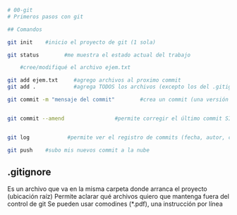 ```bash
# 00-git
# Primeros pasos con git

## Comandos

git init    #inicio el proyecto de git (1 sola)

git status        #me muestra el estado actual del trabajo

    #cree/modifiqué el archivo ejem.txt

git add ejem.txt     #agrego archivos al proximo commit
git add .            #agrega TODOS los archivos (excepto los del .gitignore) al próximo commit

git commit -m "mensaje del commit"        #crea un commit (una versión nueva del programa)


git commit --amend                #permite corregir el último commit SI NO SE SUBIO A LA NUBE


git log            #permite ver el registro de commits (fecha, autor, commit message)

git push    #subo mis nuevos commit a la nube

```
## .gitignore
Es un archivo que va en la misma carpeta donde arranca el proyecto (ubicación raíz)
Permite aclarar qué archivos quiero que mantenga fuera del control de git
Se pueden usar comodines (*.pdf), una instrucción por línea
